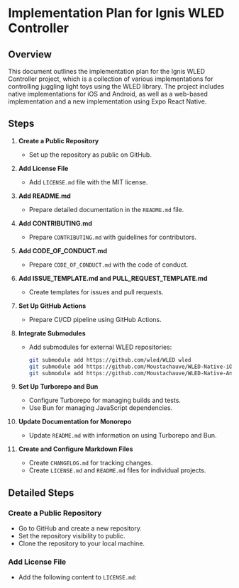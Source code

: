 # Implementation Plan for Ignis WLED Controller

## Overview

This document outlines the implementation plan for the Ignis WLED Controller project, which is a collection of various implementations for controlling juggling light toys using the WLED library. The project includes native implementations for iOS and Android, as well as a web-based implementation and a new implementation using Expo React Native.

## Steps

1. **Create a Public Repository**

   - Set up the repository as public on GitHub.

2. **Add License File**

   - Add `LICENSE.md` file with the MIT license.

3. **Add README.md**

   - Prepare detailed documentation in the `README.md` file.

4. **Add CONTRIBUTING.md**

   - Prepare `CONTRIBUTING.md` with guidelines for contributors.

5. **Add CODE_OF_CONDUCT.md**

   - Prepare `CODE_OF_CONDUCT.md` with the code of conduct.

6. **Add ISSUE_TEMPLATE.md and PULL_REQUEST_TEMPLATE.md**

   - Create templates for issues and pull requests.

7. **Set Up GitHub Actions**

   - Prepare CI/CD pipeline using GitHub Actions.

8. **Integrate Submodules**

   - Add submodules for external WLED repositories:
     ```sh
     git submodule add https://github.com/wled/WLED wled
     git submodule add https://github.com/Moustachauve/WLED-Native-iOS wled-native-ios
     git submodule add https://github.com/Moustachauve/WLED-Native-Android wled-native-android
     ```

9. **Set Up Turborepo and Bun**

   - Configure Turborepo for managing builds and tests.
   - Use Bun for managing JavaScript dependencies.

10. **Update Documentation for Monorepo**

    - Update `README.md` with information on using Turborepo and Bun.

11. **Create and Configure Markdown Files**
    - Create `CHANGELOG.md` for tracking changes.
    - Create `LICENSE.md` and `README.md` files for individual projects.

## Detailed Steps

### Create a Public Repository

- Go to GitHub and create a new repository.
- Set the repository visibility to public.
- Clone the repository to your local machine.

### Add License File

- Add the following content to `LICENSE.md`:
